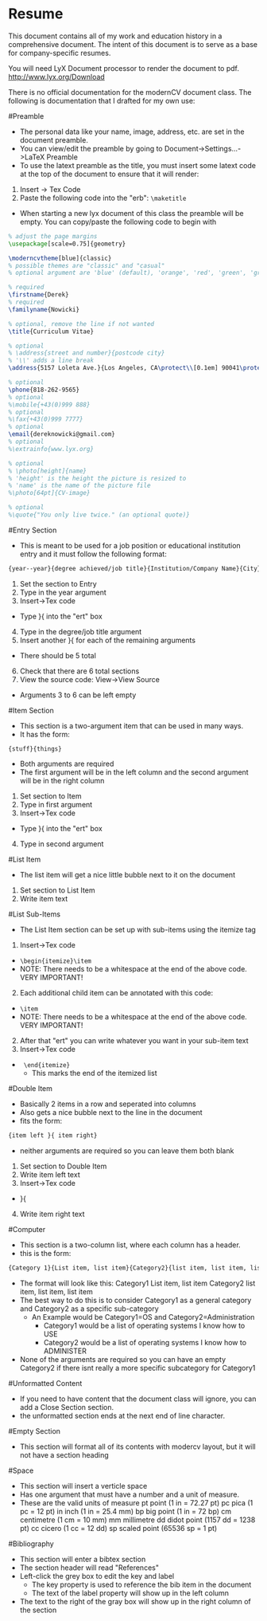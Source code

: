 # Resume

This document contains all of my work and education history in a comprehensive document. The intent of this document is to serve as a base for company-specific resumes.

You will need LyX Document processor to render the document to pdf.
http://www.lyx.org/Download


There is no official documentation for the modernCV document class. The following is documentation that I drafted for my own use:

#Preamble
* The personal data like your name, image, address, etc. are set in the document preamble.
* You can view/edit the preamble by going to Document->Settings...->LaTeX Preamble
* To use the latext preamble as the title, you must insert some latext code at the top of the document to ensure that it will render:
1. Insert -> Tex Code
2. Paste the following code into the "erb": `\maketitle`
* When starting a new lyx document of this class the preamble will be empty. You can copy/paste the following code to begin with

```latex
% adjust the page margins
\usepackage[scale=0.75]{geometry}

\moderncvtheme[blue]{classic}
% possible themes are "classic" and "casual"
% optional argument are 'blue' (default), 'orange', 'red', 'green', 'grey' and 'roman' (for roman fonts, instead of sans serif fonts)

% required
\firstname{Derek}
% required
\familyname{Nowicki}

% optional, remove the line if not wanted
\title{Curriculum Vitae}

% optional
% \address{street and number}{postcode city}
% '\\' adds a line break
\address{5157 Loleta Ave.}{Los Angeles, CA\protect\\[0.1em] 90041\protect\\[0.2em]}

% optional
\phone{818-262-9565}
% optional
%\mobile{+43(0)999 888}
% optional
%\fax{+43(0)999 7777}
% optional
\email{dereknowicki@gmail.com}
% optional
%\extrainfo{www.lyx.org}

% optional
% \photo[height]{name}
% 'height' is the height the picture is resized to
% 'name' is the name of the picture file
%\photo[64pt]{CV-image}

% optional
%\quote{"You only live twice." (an optional quote)}
```

#Entry Section
* This is meant to be used for a job position or educational institution entry and it must follow the following format:

```latex
{year--year}{degree achieved/job title}{Institution/Company Name}{City}{State}{Description}
```
1. Set the section to Entry
2. Type in the year argument
3. Insert->Tex code
  * Type }{ into the "ert" box
4. Type in the degree/job title argument
5. Insert another }{ for each of the remaining arguments
  * There should be 5 total
6. Check that there are 6 total sections
  1. View the source code: View->View Source
  * Arguments 3 to 6 can be left empty

#Item Section
* This section is a two-argument item that can be used in many ways.
* It has the form:

```
{stuff}{things}
```

  * Both arguments are required
  * The first argument will be in the left column and the second argument will be in the right column
1. Set section to Item
2. Type in first argument
3. Insert->Tex code
  * Type }{ into the "ert" box
4. Type in second argument

#List Item
* The list item will get a nice little bubble next to it on the document
1. Set section to List Item
2. Write item text

#List Sub-Items
* The List Item section can be set up with sub-items using the itemize tag
1. Insert->Tex code
  * ` \begin{itemize}\item `
  * NOTE: There needs to be a whitespace at the end of the above code. VERY IMPORTANT!
2. Each additional child item can be annotated with this code:
  * ` \item `
  * NOTE: There needs to be a whitespace at the end of the above code. VERY IMPORTANT!
2. After that "ert" you can write whatever you want in your sub-item text
3. Insert->Tex code
  * ` \end{itemize}`
    * This marks the end of the itemized list

#Double Item
* Basically 2 items in a row and seperated into columns
* Also gets a nice bubble next to the line in the document
* fits the form:

```latex
{item left }{ item right}
```

* neither arguments are required so you can leave them both blank
1. Set section to Double Item
2. Write item left text
3. Insert->Tex code
  * }{
4. Write item right text

#Computer
* This section is a two-column list, where each column has a header.
* this is the form:

```latex
{Category 1}{List item, list item}{Category2}{list item, list item, list item}
```

* The format will look like this:
Category1    List item, list item    Category2    list item, list item,
                                                  list item
* The best way to do this is to consider Category1 as a general category and Category2 as a specific sub-category
  * An Example would be Category1=OS and Category2=Administration
    * Category1 would be a list of operating systems I know how to USE
    * Category2 would be a list of operating systems I know how to ADMINISTER
* None of the arguments are required so you can have an empty Category2 if there isnt really a more specific subcategory for Category1

#Unformatted Content
* If you need to have content that the document class will ignore, you can add a Close Section section.
* the unformatted section ends at the next end of line character.

#Empty Section
* This section will format all of its contents with modercv layout, but it will not have a section heading

#Space
* This section will insert a verticle space
* Has one argument that must have a number and a unit of measure.
* These are the valid units of measure
pt  point         (1 in = 72.27 pt)
pc  pica          (1 pc = 12 pt)
in  inch          (1 in = 25.4 mm)
bp  big point     (1 in = 72 bp)
cm  centimetre    (1 cm = 10 mm)
mm  millimetre
dd  didot point   (1157 dd = 1238 pt)
cc  cicero        (1 cc = 12 dd)
sp  scaled point  (65536 sp = 1 pt)

#Bibliography
* This section will enter a bibtex section
* The section header will read "References"
* Left-click the grey box to edit the key and label
  * The key property is used to reference the bib item in the document
  * The text of the label property will show up in the left column
* The text to the right of the gray box will show up in the right column of the section
